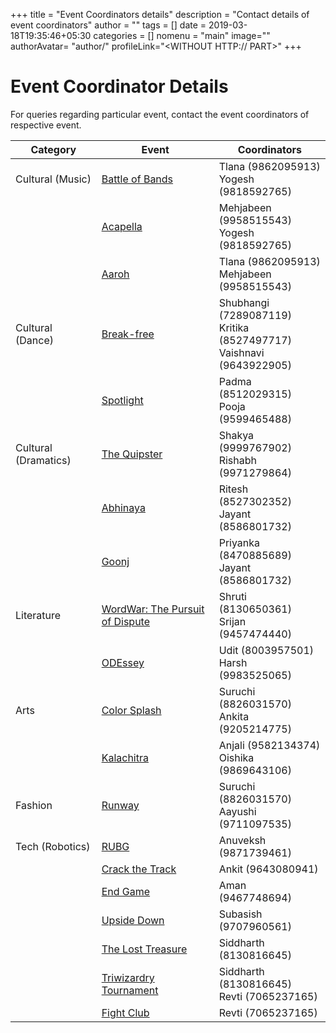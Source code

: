 +++
title = "Event Coordinators details"
description = "Contact details of event coordinators"
author = ""
tags = []
date = 2019-03-18T19:35:46+05:30
categories = []
nomenu = "main"
image="<BACKGROUND IMAGE FOR YOUR POST>"
authorAvatar= "author/<YOUR AVATAR>"
profileLink="<WITHOUT HTTP:// PART>"
+++

# Event Coordinator Details

For queries regarding particular event, contact the event coordinators of respective event.

| Category | Event | Coordinators |
|----------|-------|--------------|
| Cultural (Music) | [Battle of Bands](/culturalevents/battleofbands) | Tlana (9862095913)<br/>Yogesh (9818592765) |
| | [Acapella](/culturalevents/acapella) |  Mehjabeen (9958515543)<br/>Yogesh (9818592765) |
| | [Aaroh](/culturalevents/aaroh) | Tlana (9862095913)<br/> Mehjabeen (9958515543) |
| Cultural (Dance) | [Break-free](/culturalevents/breakfree) | Shubhangi (7289087119)<br/> Kritika (8527497717)<br/> Vaishnavi (9643922905) |
| | [Spotlight](/culturalevents/spotlight) | Padma (8512029315)<br/>Pooja (9599465488) |
| Cultural (Dramatics) | [The Quipster](/culturalevents/thequipster) | Shakya (9999767902)<br/>Rishabh (9971279864)
| | [Abhinaya](/culturalevents/abhinaya) | Ritesh (8527302352)<br/>Jayant (8586801732) |
| | [Goonj](/culturalevents/goonj) | Priyanka (8470885689)<br/>Jayant (8586801732) |
| Literature | [WordWar: The Pursuit of Dispute](/culturalevents/wordwar) | Shruti (8130650361)<br/>Srijan (9457474440) |
| | [ODEssey](/culturalevents/odessey) | Udit (8003957501)<br/>Harsh (9983525065) |
| Arts | [Color Splash](/culturalevents/colorsplash) | Suruchi (8826031570)<br/>Ankita (9205214775) |
| | [Kalachitra](/culturalevents/kalachitra) | Anjali (9582134374)<br/>Oishika (9869643106) |
| Fashion | [Runway](/culturalevents/runaway)  | Suruchi (8826031570)<br/>Aayushi (9711097535)
| Tech (Robotics) | [RUBG](/technicalevents/rubg) | Anuveksh (9871739461) |
| | [Crack the Track](/technicalevents/roborace) | Ankit (9643080941) |
| | [End Game](/technicalevents/endgame) | Aman (9467748694) |
| | [Upside Down](/technicalevents/upsidedown) | Subasish (9707960561) |
| | [The Lost Treasure](/technicalevents/thelosttreasure) | Siddharth (8130816645) |
| | [Triwizardry Tournament](/technicalevents/robosoccer+robosuperover+robobowling) | Siddharth (8130816645)<br/>Revti (7065237165) |
| | [Fight Club](/technicalevents/fightclub2.0) | Revti (7065237165) |
